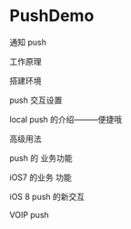 # PushDemo

通知 push

工作原理

搭建环境

push  交互设置

local push 的介绍———便捷哦


高级用法 

 push 的 业务功能 

iOS7  的业务 功能 

iOS 8   push  的新交互 


VOIP push  
